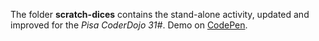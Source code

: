 The folder **scratch-dices** contains the stand-alone activity, updated and improved for the *Pisa CoderDojo 31#*.
Demo on [CodePen](https://codepen.io/BuccaneerDev/pen/LdvKmm).
